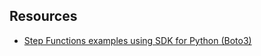## Resources

- [Step Functions examples using SDK for Python (Boto3)](https://docs.aws.amazon.com/code-library/latest/ug/python_3_sfn_code_examples.html)